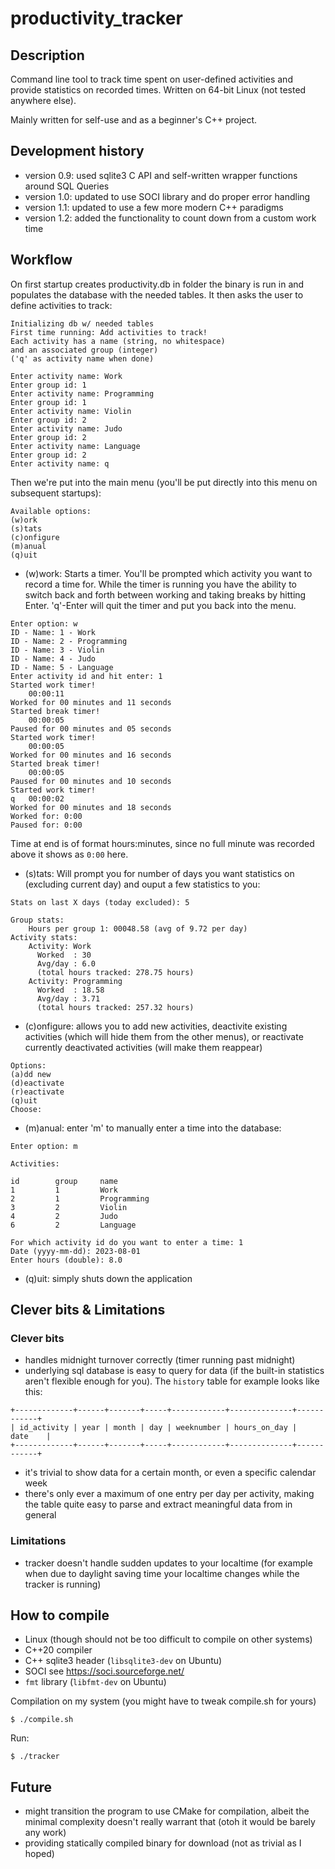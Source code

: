 # productivity_tracker

## Description

Command line tool to track time spent on user-defined activities and provide
statistics on recorded times. Written on 64-bit Linux (not tested anywhere
else).

Mainly written for self-use and as a beginner's C++ project. 

## Development history

* version 0.9: used sqlite3 C API and self-written wrapper functions around SQL
  Queries
* version 1.0: updated to use SOCI library and do proper error handling
* version 1.1: updated to use a few more modern C++ paradigms
* version 1.2: added the functionality to count down from a custom work time

## Workflow

On first startup creates productivity.db in folder the binary is run in and
populates the database with the needed tables. It then asks the user to define
activities to track:

```
Initializing db w/ needed tables
First time running: Add activities to track!
Each activity has a name (string, no whitespace)
and an associated group (integer)
('q' as activity name when done)

Enter activity name: Work
Enter group id: 1
Enter activity name: Programming
Enter group id: 1
Enter activity name: Violin
Enter group id: 2
Enter activity name: Judo   
Enter group id: 2
Enter activity name: Language
Enter group id: 2
Enter activity name: q
```

Then we're put into the main menu (you'll be put directly into this menu on
subsequent startups):

```
Available options:
(w)ork
(s)tats
(c)onfigure
(m)anual
(q)uit

```

* (w)work: Starts a timer. You'll be prompted which activity you want to record
  a time for. While the timer is running you have the ability to switch back
  and forth between working and taking breaks by hitting Enter. 'q'-Enter will
  quit the timer and put you back into the menu.

```
Enter option: w
ID - Name: 1 - Work
ID - Name: 2 - Programming
ID - Name: 3 - Violin
ID - Name: 4 - Judo
ID - Name: 5 - Language
Enter activity id and hit enter: 1
Started work timer!
	00:00:11
Worked for 00 minutes and 11 seconds
Started break timer!
	00:00:05
Paused for 00 minutes and 05 seconds
Started work timer!
	00:00:05
Worked for 00 minutes and 16 seconds
Started break timer!
	00:00:05
Paused for 00 minutes and 10 seconds
Started work timer!
q	00:00:02
Worked for 00 minutes and 18 seconds
Worked for: 0:00
Paused for: 0:00
```

Time at end is of format hours:minutes, since no full minute was recorded above
it shows as `0:00` here.

* (s)tats: Will prompt you for number of days you want statistics on (excluding
  current day) and ouput a few statistics to you:

```
Stats on last X days (today excluded): 5

Group stats: 
    Hours per group 1: 00048.58 (avg of 9.72 per day)
Activity stats: 
    Activity: Work
      Worked  : 30
      Avg/day : 6.0
      (total hours tracked: 278.75 hours)
    Activity: Programming
      Worked  : 18.58
      Avg/day : 3.71
      (total hours tracked: 257.32 hours)
```

* (c)onfigure: allows you to add new activities, deactivite existing
  activities (which will hide them from the other menus), or reactivate
  currently deactivated activities (will make them reappear)

```
Options: 
(a)dd new
(d)eactivate
(r)eactivate
(q)uit
Choose:
```

* (m)anual: enter 'm' to manually enter a time into the database:

```
Enter option: m

Activities: 

id        group     name                
1         1         Work
2         1         Programming
3         2         Violin
4         2         Judo
6         2         Language

For which activity id do you want to enter a time: 1
Date (yyyy-mm-dd): 2023-08-01
Enter hours (double): 8.0
```

* (q)uit: simply shuts down the application

## Clever bits & Limitations

### Clever bits

* handles midnight turnover correctly (timer running past midnight)
* underlying sql database is easy to query for data (if the built-in statistics
  aren't flexible enough for you). The `history` table for example looks like
  this: 

```
+-------------+------+-------+-----+------------+--------------+------------+
| id_activity | year | month | day | weeknumber | hours_on_day |    date    |
+-------------+------+-------+-----+------------+--------------+------------+
```

* it's trivial to show data for a certain month, or even a specific calendar
  week
* there's only ever a maximum of one entry per day per activity, making the
  table quite easy to parse and extract meaningful data from in general

### Limitations

* tracker doesn't handle sudden updates to your localtime (for example when due
  to daylight saving time your localtime changes while the tracker is running)

## How to compile

* Linux (though should not be too difficult to compile on other systems)
* C++20	compiler
* C++	sqlite3 header (`libsqlite3-dev` on Ubuntu)
* SOCI	see https://soci.sourceforge.net/
* `fmt` library (`libfmt-dev` on Ubuntu)

Compilation on my system (you might have to tweak compile.sh for yours)

```
$ ./compile.sh
```

Run:

```
$ ./tracker
```

## Future

* might transition the program to use CMake for compilation, albeit the minimal
  complexity doesn't really warrant that (otoh it would be barely any work)
* providing statically compiled binary for download (not as trivial as I hoped)

